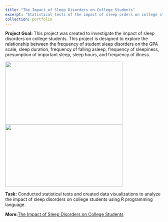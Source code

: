 ```yaml
---
title: "The Impact of Sleep Disorders on College Students"
excerpt: "Statistical tests of the impact of sleep orders on college students using R Programming Language<br><br><img src='/images/pf9.jpg' style='width:400px; height: 250px'><img src='/images/pf9.1.jpg' style='width:400px; height: 250px'>"
collection: portfolio
---
```


**Project Goal:** This project was created to investigate the impact of sleep disorders on college students. This project is designed to explore the relationship between the frequency of student sleep disorders on the GPA scale, sleep duration, frequency of falling asleep, frequency of sleepiness, presumption of important sleep, sleep hours, and frequency of illness.

<img src='/images/pf9.2.jpg' style= 'width:375px; height:200px'> <img src='/images/pf9.3.jpg' style= 'width:375px; height:200px'>

**Task:** Conducted statistical tests and created data visualizations to analyze the impact of sleep disorders on college students using R programming language.

**More:**[The Impact of Sleep Disorders on College Students](https://github.com/antonettekelly/The-Impact-of-Sleep-Disorders-on-College-Students-R)
